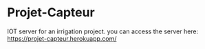 # Projet-Capteur

IOT server for an irrigation project. you can access the server here: https://projet-capteur.herokuapp.com/
